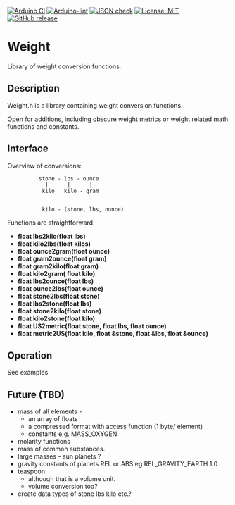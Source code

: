 
[![Arduino CI](https://github.com/RobTillaart/weight/workflows/Arduino%20CI/badge.svg)](https://github.com/marketplace/actions/arduino_ci)
[![Arduino-lint](https://github.com/RobTillaart/weight/actions/workflows/arduino-lint.yml/badge.svg)](https://github.com/RobTillaart/weight/actions/workflows/arduino-lint.yml)
[![JSON check](https://github.com/RobTillaart/weight/actions/workflows/jsoncheck.yml/badge.svg)](https://github.com/RobTillaart/weight/actions/workflows/jsoncheck.yml)
[![License: MIT](https://img.shields.io/badge/license-MIT-green.svg)](https://github.com/RobTillaart/weight/blob/master/LICENSE)
[![GitHub release](https://img.shields.io/github/release/RobTillaart/weight.svg?maxAge=3600)](https://github.com/RobTillaart/weight/releases)


# Weight

Library of weight conversion functions.


## Description

Weight.h is a library containing weight conversion functions.

Open for additions, including obscure weight metrics or 
weight related math functions and constants.


## Interface

Overview of conversions:

```
          stone - lbs - ounce
            |      |      |
           kilo   kilo - gram


           kilo - (stone, lbs, ounce)
```

Functions are straightforward.

- **float lbs2kilo(float lbs)**
- **float kilo2lbs(float kilos)**
- **float ounce2gram(float ounce)**
- **float gram2ounce(float gram)**
- **float gram2kilo(float gram)**
- **float kilo2gram( float kilo)**
- **float lbs2ounce(float lbs)**
- **float ounce2lbs(float ounce)**
- **float stone2lbs(float stone)**
- **float lbs2stone(float lbs)**
- **float stone2kilo(float stone)**
- **float kilo2stone(float kilo)**
- **float US2metric(float stone, float lbs, float ounce)**
- **float metric2US(float kilo, float &stone, float &lbs, float &ounce)**


## Operation

See examples


## Future (TBD)

- mass of all elements - 
  - an array of floats 
  - a compressed format with access function (1 byte/ element)
  - constants e.g. MASS_OXYGEN
- molarity functions
- mass of common substances.
- large masses - sun planets ?
- gravity constants of planets REL or ABS eg REL_GRAVITY_EARTH 1.0
- teaspoon
  - although that is a volume unit.
  - volume conversion too?
- create data types of stone lbs kilo etc.?


